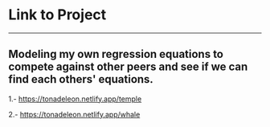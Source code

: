 # Link to Project

---
Modeling my own regression equations to compete against other peers and see if we can find each others' equations.
---

1.- https://tonadeleon.netlify.app/temple

2.- https://tonadeleon.netlify.app/whale
